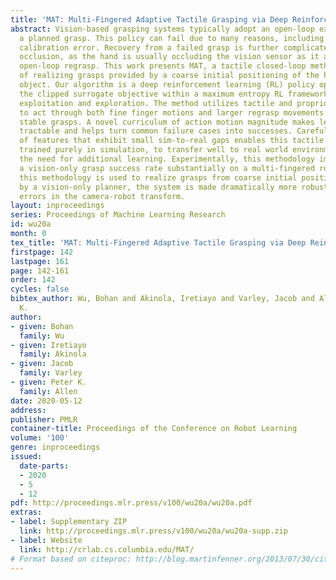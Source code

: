 ```yaml
---
title: 'MAT: Multi-Fingered Adaptive Tactile Grasping via Deep Reinforcement Learning'
abstract: Vision-based grasping systems typically adopt an open-loop execution of
  a planned grasp. This policy can fail due to many reasons, including ubiquitous
  calibration error. Recovery from a failed grasp is further complicated by visual
  occlusion, as the hand is usually occluding the vision sensor as it attempts another
  open-loop regrasp. This work presents MAT, a tactile closed-loop method capable
  of realizing grasps provided by a coarse initial positioning of the hand above an
  object. Our algorithm is a deep reinforcement learning (RL) policy optimized through
  the clipped surrogate objective within a maximum entropy RL framework to balance
  exploitation and exploration. The method utilizes tactile and proprioceptive information
  to act through both fine finger motions and larger regrasp movements to execute
  stable grasps. A novel curriculum of action motion magnitude makes learning more
  tractable and helps turn common failure cases into successes. Careful selection
  of features that exhibit small sim-to-real gaps enables this tactile grasping policy,
  trained purely in simulation, to transfer well to real world environments without
  the need for additional learning. Experimentally, this methodology improves over
  a vision-only grasp success rate substantially on a multi-fingered robot hand. When
  this methodology is used to realize grasps from coarse initial positions provided
  by a vision-only planner, the system is made dramatically more robust to calibration
  errors in the camera-robot transform.
layout: inproceedings
series: Proceedings of Machine Learning Research
id: wu20a
month: 0
tex_title: 'MAT: Multi-Fingered Adaptive Tactile Grasping via Deep Reinforcement Learning'
firstpage: 142
lastpage: 161
page: 142-161
order: 142
cycles: false
bibtex_author: Wu, Bohan and Akinola, Iretiayo and Varley, Jacob and Allen, Peter
  K.
author:
- given: Bohan
  family: Wu
- given: Iretiayo
  family: Akinola
- given: Jacob
  family: Varley
- given: Peter K.
  family: Allen
date: 2020-05-12
address: 
publisher: PMLR
container-title: Proceedings of the Conference on Robot Learning
volume: '100'
genre: inproceedings
issued:
  date-parts:
  - 2020
  - 5
  - 12
pdf: http://proceedings.mlr.press/v100/wu20a/wu20a.pdf
extras:
- label: Supplementary ZIP
  link: http://proceedings.mlr.press/v100/wu20a/wu20a-supp.zip
- label: Website
  link: http://crlab.cs.columbia.edu/MAT/
# Format based on citeproc: http://blog.martinfenner.org/2013/07/30/citeproc-yaml-for-bibliographies/
---
```

